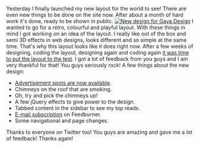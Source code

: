 Yesterday I finally launched my new layout for the world to see! There are even new things to be done on the site now. After about a month of hard work it's done, ready to be shown in public. [![New design for Gaya Design](/articles/newlayout.jpg "New design for Gaya Design")](http://www.gayadesign.com/general/new-design-for-gaya-design/)<span id="more-335"></span> I wanted to go for a retro, colourful and playful layout. With these things in mind I got working on an idea of the layout. I really like out of the box and semi 3D effects in web designs, looks different and so simple at the same time. That's why this layout looks like it does right now. After a few weeks of designing, coding the layout, designing again and coding again [it was time to put the layout to the test](http://www.gayadesign.com/general/new-looks-coming-your-way/). I got a lot of feedback from you guys and I am very thankful for that! You guys seriously rock! A few things about the new design:

- [Advertisement spots are now available](http://www.gayadesign.com/advertise/).
- Chimneys on the roof that are smoking.
- Oh, try and pick the chimneys up!
- A few jQuery effects to give power to the design.
- Tabbed content in the sidebar to see my top reads.
- [E-mail subscription](http://feedburner.google.com/fb/a/mailverify?uri=GayaDesign) on Feedburner.
- Some navigational and page changes.

 Thanks to everyone on Twitter too! You guys are amazing and gave me a lot of feedback! Thanks again!